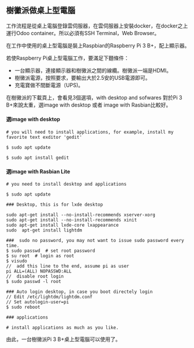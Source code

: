 ## 樹黴派做桌上型電腦

工作流程是從桌上電腦登錄雲伺服器，在雲伺服器上安裝docker，在docker之上運行Odoo container。所以必須有SSH Terminal，Web Browser。

在工作中使用的桌上型電腦是裝上Raspbian的Raspberry Pi 3 B+，配上顯示器。

若使Raspberry Pi桌上型電腦工作，要滿足下麵條件：

- 一台顯示器，連接顯示器和樹黴派之間的線纜。樹黴派一端是HDMI。
- 樹黴派電源，按照要求，要輸出大於2.5安的USB電源即可。
- 充電寶做不間斷電源（UPS)。

在樹黴派的下載頁上，會看見3個選項，with desktop and sofwares 對於Pi 3 B+來說太重，選image with desktop 或者 image with Rasbian比較好。

#### 選image with desktop 

	# you will need to install applications, for example, install my favorite text exditor 'gedit' 

	$ sudo apt update

	$ sudo apt install gedit


#### 選image with Rasbian Lite

	# you need to install desktop and applications

	$ sudo apt update

	### Desktop, this is for lxde desktop

	sudo apt-get install --no-install-recommends xserver-xorg
	sudo apt-get install --no-install-recommends xinit
	sudo apt-get install lxde-core lxappearance
	sudo  apt-get install lightdm

	###  sudo no password, you may not want to issue sudo password every time.
	$ sudo passwd  # set root password
	$ su root  # login as root
	$ visudo
	//  add this line to the end, assume pi as user
	pi ALL=(ALL) NOPASSWD:ALL
	//  disable root login
	$ sudo passwd -l root

	### Auto login desktop, in case you boot directely login
	// Edit /etc/lightdm/lightdm.conf
	// Set autologin-user=pi
	$ sudo reboot

	### applications

	# install applications as much as you like.

由此，一台樹黴派Pi 3 B+桌上型電腦可以使用了。
